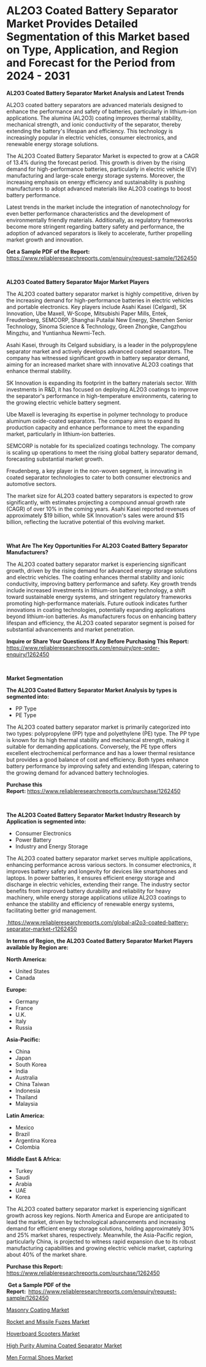 <p><h1>AL2O3 Coated Battery Separator Market Provides Detailed Segmentation of this Market based on Type, Application, and Region and Forecast for the Period from 2024 - 2031</h1></p><p><strong>AL2O3 Coated Battery Separator Market Analysis and Latest Trends</strong></p>
<p><p>AL2O3 coated battery separators are advanced materials designed to enhance the performance and safety of batteries, particularly in lithium-ion applications. The alumina (AL2O3) coating improves thermal stability, mechanical strength, and ionic conductivity of the separator, thereby extending the battery's lifespan and efficiency. This technology is increasingly popular in electric vehicles, consumer electronics, and renewable energy storage solutions.</p><p>The AL2O3 Coated Battery Separator Market is expected to grow at a CAGR of 13.4% during the forecast period. This growth is driven by the rising demand for high-performance batteries, particularly in electric vehicle (EV) manufacturing and large-scale energy storage systems. Moreover, the increasing emphasis on energy efficiency and sustainability is pushing manufacturers to adopt advanced materials like AL2O3 coatings to boost battery performance.</p><p>Latest trends in the market include the integration of nanotechnology for even better performance characteristics and the development of environmentally friendly materials. Additionally, as regulatory frameworks become more stringent regarding battery safety and performance, the adoption of advanced separators is likely to accelerate, further propelling market growth and innovation.</p></p>
<p><strong>Get a Sample PDF of the Report:&nbsp;</strong> <a href="https://www.reliableresearchreports.com/enquiry/request-sample/1262450?utm_campaign=32&utm_medium=2&utm_source=Github&utm_content=ia&utm_term=10122024&utm_id=al2o3-coated-battery-separator">https://www.reliableresearchreports.com/enquiry/request-sample/1262450</a></p>
<p>&nbsp;</p>
<p><strong>AL2O3 Coated Battery Separator Major Market Players</strong></p>
<p><p>The AL2O3 coated battery separator market is highly competitive, driven by the increasing demand for high-performance batteries in electric vehicles and portable electronics. Key players include Asahi Kasei (Celgard), SK Innovation, Ube Maxell, W-Scope, Mitsubishi Paper Mills, Entek, Freudenberg, SEMCORP, Shanghai Putailai New Energy, Shenzhen Senior Technology, Sinoma Science & Technology, Green Zhongke, Cangzhou Mingzhu, and Yuntianhua Newmi-Tech.</p><p>Asahi Kasei, through its Celgard subsidiary, is a leader in the polypropylene separator market and actively develops advanced coated separators. The company has witnessed significant growth in battery separator demand, aiming for an increased market share with innovative AL2O3 coatings that enhance thermal stability.</p><p>SK Innovation is expanding its footprint in the battery materials sector. With investments in R&D, it has focused on deploying AL2O3 coatings to improve the separator's performance in high-temperature environments, catering to the growing electric vehicle battery segment.</p><p>Ube Maxell is leveraging its expertise in polymer technology to produce aluminum oxide-coated separators. The company aims to expand its production capacity and enhance performance to meet the expanding market, particularly in lithium-ion batteries.</p><p>SEMCORP is notable for its specialized coatings technology. The company is scaling up operations to meet the rising global battery separator demand, forecasting substantial market growth.</p><p>Freudenberg, a key player in the non-woven segment, is innovating in coated separator technologies to cater to both consumer electronics and automotive sectors.</p><p>The market size for AL2O3 coated battery separators is expected to grow significantly, with estimates projecting a compound annual growth rate (CAGR) of over 10% in the coming years. Asahi Kasei reported revenues of approximately $19 billion, while SK Innovation's sales were around $15 billion, reflecting the lucrative potential of this evolving market.</p></p>
<p>&nbsp;</p>
<p><strong>What Are The Key Opportunities For AL2O3 Coated Battery Separator Manufacturers?</strong></p>
<p><p>The AL2O3 coated battery separator market is experiencing significant growth, driven by the rising demand for advanced energy storage solutions and electric vehicles. The coating enhances thermal stability and ionic conductivity, improving battery performance and safety. Key growth trends include increased investments in lithium-ion battery technology, a shift toward sustainable energy systems, and stringent regulatory frameworks promoting high-performance materials. Future outlook indicates further innovations in coating technologies, potentially expanding applications beyond lithium-ion batteries. As manufacturers focus on enhancing battery lifespan and efficiency, the AL2O3 coated separator segment is poised for substantial advancements and market penetration.</p></p>
<p><strong>Inquire or Share Your Questions If Any Before Purchasing This Report:</strong> <a href="https://www.reliableresearchreports.com/enquiry/pre-order-enquiry/1262450?utm_campaign=32&utm_medium=2&utm_source=Github&utm_content=ia&utm_term=10122024&utm_id=al2o3-coated-battery-separator">https://www.reliableresearchreports.com/enquiry/pre-order-enquiry/1262450</a></p>
<p>&nbsp;</p>
<p><strong>Market Segmentation</strong></p>
<p><strong>The AL2O3 Coated Battery Separator Market Analysis by types is segmented into:</strong></p>
<p><ul><li>PP Type</li><li>PE Type</li></ul></p>
<p><p>The AL2O3 coated battery separator market is primarily categorized into two types: polypropylene (PP) type and polyethylene (PE) type. The PP type is known for its high thermal stability and mechanical strength, making it suitable for demanding applications. Conversely, the PE type offers excellent electrochemical performance and has a lower thermal resistance but provides a good balance of cost and efficiency. Both types enhance battery performance by improving safety and extending lifespan, catering to the growing demand for advanced battery technologies.</p></p>
<p><strong>Purchase this Report:&nbsp;</strong><a href="https://www.reliableresearchreports.com/purchase/1262450?utm_campaign=32&utm_medium=2&utm_source=Github&utm_content=ia&utm_term=10122024&utm_id=al2o3-coated-battery-separator">https://www.reliableresearchreports.com/purchase/1262450</a></p>
<p>&nbsp;</p>
<p><strong>The AL2O3 Coated Battery Separator Market Industry Research by Application is segmented into:</strong></p>
<p><ul><li>Consumer Electronics</li><li>Power Battery</li><li>Industry and Energy Storage</li></ul></p>
<p><p>The AL2O3 coated battery separator market serves multiple applications, enhancing performance across various sectors. In consumer electronics, it improves battery safety and longevity for devices like smartphones and laptops. In power batteries, it ensures efficient energy storage and discharge in electric vehicles, extending their range. The industry sector benefits from improved battery durability and reliability for heavy machinery, while energy storage applications utilize AL2O3 coatings to enhance the stability and efficiency of renewable energy systems, facilitating better grid management.</p></p>
<p><a href="https://www.reliableresearchreports.com/global-al2o3-coated-battery-separator-market-r1262450?utm_campaign=32&utm_medium=2&utm_source=Github&utm_content=ia&utm_term=10122024&utm_id=al2o3-coated-battery-separator">&nbsp;https://www.reliableresearchreports.com/global-al2o3-coated-battery-separator-market-r1262450</a></p>
<p><strong>In terms of Region, the AL2O3 Coated Battery Separator Market Players available by Region are:</strong></p>
<p>
    <p> <strong> North America: </strong>
        <ul>
            <li>United States</li>
            <li>Canada</li>
        </ul>
        </p> 
    <p> <strong> Europe: </strong>
        <ul>
            <li>Germany</li>
            <li>France</li>
            <li>U.K.</li>
            <li>Italy</li>
            <li>Russia</li>
        </ul>
        </p> 
    <p> <strong> Asia-Pacific: </strong>
        <ul>
            <li>China</li>
            <li>Japan</li>
            <li>South Korea</li>
            <li>India</li>
            <li>Australia</li>
            <li>China Taiwan</li>
            <li>Indonesia</li>
            <li>Thailand</li>
            <li>Malaysia</li>
        </ul>
        </p> 
    <p> <strong> Latin America: </strong>
        <ul>
            <li>Mexico</li>
            <li>Brazil</li>
            <li>Argentina Korea</li>
            <li>Colombia</li>
        </ul>
        </p> 
    <p> <strong> Middle East & Africa: </strong>
        <ul>
            <li>Turkey</li>
            <li>Saudi</li>
            <li>Arabia</li>
            <li>UAE</li>
            <li>Korea</li>
        </ul>
    </p>
    </p>
<p><p>The AL2O3 coated battery separator market is experiencing significant growth across key regions. North America and Europe are anticipated to lead the market, driven by technological advancements and increasing demand for efficient energy storage solutions, holding approximately 30% and 25% market shares, respectively. Meanwhile, the Asia-Pacific region, particularly China, is projected to witness rapid expansion due to its robust manufacturing capabilities and growing electric vehicle market, capturing about 40% of the market share.</p></p>
<p><strong>Purchase this Report: </strong><a href="https://www.reliableresearchreports.com/purchase/1262450?utm_campaign=32&utm_medium=2&utm_source=Github&utm_content=ia&utm_term=10122024&utm_id=al2o3-coated-battery-separator">https://www.reliableresearchreports.com/purchase/1262450</a></p>
<p>&nbsp;<strong>Get a Sample PDF of the Report:&nbsp;&nbsp;</strong><a href="https://www.reliableresearchreports.com/enquiry/request-sample/1262450?utm_campaign=32&utm_medium=2&utm_source=Github&utm_content=ia&utm_term=10122024&utm_id=al2o3-coated-battery-separator">https://www.reliableresearchreports.com/enquiry/request-sample/1262450</a></p>
<p><strong></strong></p>
<p><p><a href="https://www.linkedin.com/pulse/key-trends-opportunities-masonry-coating-market-from-2024-2031-rqmcc?utm_campaign=32&utm_medium=2&utm_source=Github&utm_content=ia&utm_term=10122024&utm_id=al2o3-coated-battery-separator">Masonry Coating Market</a></p><p><a href="https://github.com/soltihoney74575/Market-Research-Report-List-1/blob/main/rocket-and-missile-fuzes-market.md?utm_campaign=32&utm_medium=2&utm_source=Github&utm_content=ia&utm_term=10122024&utm_id=al2o3-coated-battery-separator">Rocket and Missile Fuzes Market</a></p><p><a href="https://www.linkedin.com/pulse/thorough-examinati-insightronics-rah0f?utm_campaign=32&utm_medium=2&utm_source=Github&utm_content=ia&utm_term=10122024&utm_id=al2o3-coated-battery-separator">Hoverboard Scooters Market</a></p><p><a href="https://github.com/irfadac/Market-Research-Report-List-5/blob/main/high-purity-alumina-coated-separator-market.md?utm_campaign=32&utm_medium=2&utm_source=Github&utm_content=ia&utm_term=10122024&utm_id=al2o3-coated-battery-separator">High Purity Alumina Coated Separator Market</a></p><p><a href="https://www.linkedin.com/pulse/detailed-analysis-size-dynamics-expecte-mcqinsights-5couf?utm_campaign=32&utm_medium=2&utm_source=Github&utm_content=ia&utm_term=10122024&utm_id=al2o3-coated-battery-separator">Men Formal Shoes Market</a></p></p>